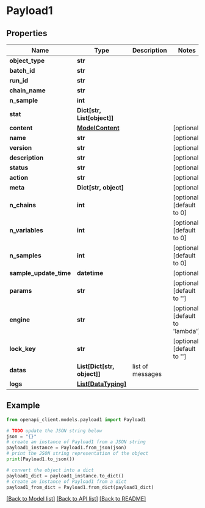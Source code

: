 # Payload1


## Properties

Name | Type | Description | Notes
------------ | ------------- | ------------- | -------------
**object_type** | **str** |  | 
**batch_id** | **str** |  | 
**run_id** | **str** |  | 
**chain_name** | **str** |  | 
**n_sample** | **int** |  | 
**stat** | **Dict[str, List[object]]** |  | 
**content** | [**ModelContent**](ModelContent.md) |  | [optional] 
**name** | **str** |  | [optional] 
**version** | **str** |  | [optional] 
**description** | **str** |  | [optional] 
**status** | **str** |  | [optional] 
**action** | **str** |  | [optional] 
**meta** | **Dict[str, object]** |  | [optional] 
**n_chains** | **int** |  | [optional] [default to 0]
**n_variables** | **int** |  | [optional] [default to 0]
**n_samples** | **int** |  | [optional] [default to 0]
**sample_update_time** | **datetime** |  | [optional] 
**params** | **str** |  | [optional] [default to '']
**engine** | **str** |  | [optional] [default to 'lambda']
**lock_key** | **str** |  | [optional] [default to '']
**datas** | **List[Dict[str, object]]** | list of messages | 
**logs** | [**List[DataTyping]**](DataTyping.md) |  | 

## Example

```python
from openapi_client.models.payload1 import Payload1

# TODO update the JSON string below
json = "{}"
# create an instance of Payload1 from a JSON string
payload1_instance = Payload1.from_json(json)
# print the JSON string representation of the object
print(Payload1.to_json())

# convert the object into a dict
payload1_dict = payload1_instance.to_dict()
# create an instance of Payload1 from a dict
payload1_from_dict = Payload1.from_dict(payload1_dict)
```
[[Back to Model list]](../README.md#documentation-for-models) [[Back to API list]](../README.md#documentation-for-api-endpoints) [[Back to README]](../README.md)


